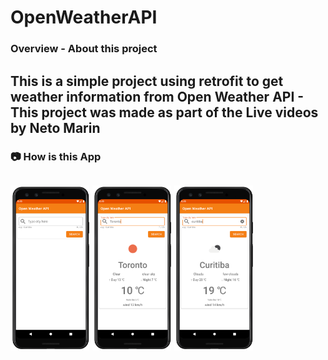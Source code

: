 # OpenWeatherAPI

### **Overview - About this project**
This is a simple project using retrofit to get weather information from Open Weather API - This project was made as part of the Live videos by **Neto Marin**
-------------

### 📷 How is this App
<img src="Screenshot_20200405174946v2.png" width="25%"></img>
<img src="Screenshot_20200405175037.png" width="25%"></img>
<img src="Screenshot_20200405175108.png" width="25%"></img>
-------------
